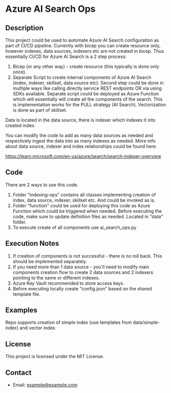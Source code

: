 # Azure AI Search Ops

## Description
This project could be used to automate Azure AI Search configuration as part of CI/CD pipeline. Currently with bicep you can create resource only, however indexes, data sources, indexers etc are not created in bicep. 
Thus essentially CI/CD for Azure AI Search is a 2 step process:
1. Bicep (or any other way) - create resource (this typically is done only once).
2. Separate Script to create internal components of Azure AI Search (index, indexer, skillset, data source etc).
Second step could be done in multiple ways like calling directly service REST endpoints OR via using SDKs available. 
Separate script could be deployed as Azure Function which will essentially will create all the components of the search. 
This is implementation works for the PULL strategy (AI Search). Vectorization is done as part of skillset. 

Data is located in the data source, there is indexer which indexes it into created index.

You can modify the code to add as many data sources as needed and respectively ingest the data into as many indexes as needed. 
More info about data source, indexer and index relationships could be found here. 

https://learn.microsoft.com/en-us/azure/search/search-indexer-overview 

## Code
There are 2 ways to use this code.
1. Folder "indexing-ops" contains all classes implementing creation of index, data source, indexer, skillset etc. And could be invoked as is.
2. Folder "function" could be used for deploying this code as Azure Function which could be triggered when needed.
Before executing the code, make sure to update definition files as needed. Located in "data" folder. 
3. To execute create of all components use ai_search_ops.py

## Execution Notes
1. If creation of components is not successful - there is no roll back. This should be implemented separately.
2. If you need more than 1 data source - you'll need to modify main components creation flow to create 2 data sources and 2 indexers pointing to the same or different indexes.
3. Azure Key Vault recommended to store access keys.
4. Before executing locally create "config.json" based on the shared template file. 

## Examples
Repo supports creation of simple index (use templates from data/simple-index) and vector index.

## License
This project is licensed under the MIT License.

## Contact
- Email: example@example.com

